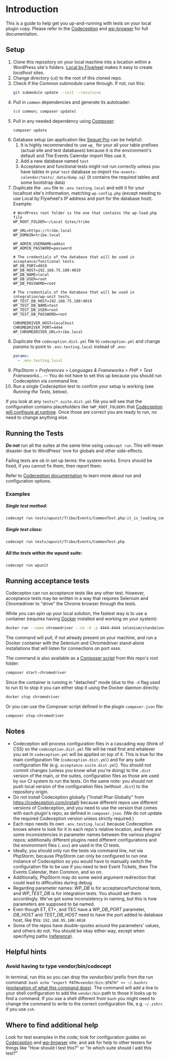 # Introduction

This is a guide to help get you up-and-running with tests on your local plugin copy. Please refer to the [Codeception](https://codeception.com/docs) and [wp-browser](https://wpbrowser.wptestkit.dev/) for full documentation.

## Setup

1. Clone this repository on your local machine into a location within a WordPress site's folders. [Local by Flywheel](https://localbyflywheel.com/) makes it easy to create *localhost* sites.
2. Change directory (`cd`) to the root of this cloned repo.
3. Check if the Common submodule came through. If not, run this:
	```bash
	git submodule update --init --recursive
	```
4. Pull in `common` dependencies and generate its autoloader:
	```bash
	(cd common; composer update)
	```
5. Pull in any needed dependency using [Composer](https://getcomposer.org/):
	```bash
	composer update
	```
6. Database setup (an application like [Sequel Pro](https://www.sequelpro.com/) can be helpful)
	1. It is highly recommended to use `wp_` for your all your table prefixes (actual site and test databases) because it is the environment's default and The Events Calendar import files use it.
	2. Add a new database named `test`
	3. Acceptance and functional tests might not run correctly unless you have tables in your `test` database so import `the-events-calendar/tests/_data/dump.sql` (it contains the required tables and some bootstrap data)
7. Duplicate the `.env` file to `.env.testing.local` and edit it for your localhost site's information, matching `wp-config.php` (except needing to use Local by Flywheel's IP address and port for the database host). Example:
	```dotenv
	# WordPress root folder is the one that contains the wp-load.php file
	WP_ROOT_FOLDER=~/Local Sites/tribe

	WP_URL=https://tribe.local
	WP_DOMAIN=tribe.local

	WP_ADMIN_USERNAME=admin
	WP_ADMIN_PASSWORD=password

	# The credentials of the database that will be used in acceptance/functional tests.
	WP_DB_PORT=4019
	WP_DB_HOST=192.168.75.100:4019
	WP_DB_NAME=local
	WP_DB_USER=root
	WP_DB_PASSWORD=root

	# The credentials of the database that will be used in integration/wp-unit tests.
	WP_TEST_DB_HOST=192.168.75.100:4019
	WP_TEST_DB_NAME=test
	WP_TEST_DB_USER=root
	WP_TEST_DB_PASSWORD=root

	CHROMEDRIVER_HOST=localhost
	CHROMEDRIVER_PORT=4444
	WP_CHROMEDRIVER_URL=tribe.local
	```
8. Duplicate the `codeception.dist.yml` file to `codeception.yml` and change _params_ to point to `.env.testing.local` instead of `.env`:
	```yaml
	params:
	  - .env.testing.local
	```
9. _PhpStorm > Preferences > Languages & Frameworks > PHP > Test Frameworks…_ -- You do not have to set this up because you should run Codeception via command line.
10. Run a single Codeception test to confirm your setup is working (see _Running the Tests_, below).

If you look at any `tests/*.suite.dist.yml` file you will see that the configuration contains placeholders like `%WP_ROOT_FOLDER%` that [Codeception will configure at runtime](http://codeception.com/docs/06-ModulesAndHelpers#Dynamic-Configuration-With-Parameters).
Once those are correct you are ready to run, no need to change anything else.

## Running the Tests

***Do not*** run all the suites at the same time using `codecept run`. This will mean disaster due to WordPress' love for globals and other side-effects.

Failing tests are ok in set up terms: the system works. Errors should be fixed, if you cannot fix them, then report them.

Refer to [Codeception documentation](http://codeception.com/docs) to learn more about run and configuration options.

### Examples

##### Single test method:

```bash
codecept run tests/wpunit/Tribe/Events/CommonTest.php:it_is_loading_common
```

##### Single test class:

```bash
codecept run tests/wpunit/Tribe/Events/CommonTest.php
```

##### All the tests within the _wpunit_ suite:

```bash
codecept run wpunit
```

## Running acceptance tests

Codecepton can run acceptance tests like any other test. However, acceptance tests may be written in a way that requires Selenium and Chromedriver to "drive" the Chrome browser through the tests.

While you can spin up your local solution, the fastest way is to use a container (requires having [Docker](https://docs.docker.com/install/) installed and working on your system):

```bash
docker run --name chromedriver --rm -d -p 4444:4444 selenium/standalone-chrome
```

The command will pull, if not already present on your machine, and run a Docker container with the Selenium and Chromedriver stand-alone installations that will listen for connections on port `4444`.

The command is also available as a [Composer script](https://getcomposer.org/doc/articles/scripts.md) from this repo's root folder:

```bash
composer start-chromedriver
```

Since the container is running in "detached" mode (due to the `-d` flag used to run it) to stop it you can either stop it using the Docker daemon directly:

```bash
docker stop chromedriver
```

Or you can use the Composer script defined in the plugin `composer.json` file:

```bash
composer stop-chromedriver
```

## Notes

* Codeception will process configuration files in a cascading way (think of CSS) so the `codeception.dist.yml` file will be read first and whatever you set in `codeception.yml` will be applied on top of it. This is true for the main configuration file (`codeception.dist.yml`) and for any suite configuration file (e.g. `acceptance.suite.dist.yml`). You should not commit changes (unless you know what you're doing) to the `.dist` version of the main, or the suites, configuration files as those are used by our CI system to run the tests. On the same note: you should not push local version of the configuration files (without `.dist`) to the repository origin.
* Do not install Codeception globally ("Install Phar Globally" from https://codeception.com/install) because different repos use different versions of Codeception, and you need to use the version that comes with each plugin's repo, as defined in `composer.json`. (We do not update the required Codeception version unless strictly required.)
* Each repo needs its own `.env.testing.local` because Codeception knows where to look for it in each repo's relative location, and there are some inconsistencies in parameter names between the various plugins' repos; additionally different plugins need different configurations and the environment files (`.env`) are used in the CI tests.
* Ideally, you should only run the tests via command line, not via PhpStorm, because PhpStorm can only be configured to run one instance of Codeception so you would have to manually switch the configuration file to be use if you need to test Event Tickets, then The Events Calendar, then Common, and so on.
* Additionally, PhpStorm may do some weird argument redirection that could lead to difficulties during debug.
* Regarding parameter names: *WP_DB* is for acceptance/functional tests, and *WP_TEST_DB* is for integration tests. You should set them accordingly. We've got some inconsistency in naming, but this is how parameters are supposed to be named.
* Even though ET, ET+, and TEC have a *WP_DB_PORT* parameter, *DB_HOST* and *TEST_DB_HOST* need to have the port added to database host, like this: `192.168.95.100:4010`
* Some of the repos have double-quotes around the parameters' values, and others do not. You should be okay either way, except when specifying paths ([reference](https://stackoverflow.com/questions/33318499/should-i-use-quotes-in-environment-path-names)).

## Helpful hints

### Avoid having to type vendor/bin/codecept
In terminal, run this so you can drop the _vendor/bin/_ prefix from the run command:
	```bash
	echo "export PATH=vendor/bin:$PATH" >> ~/.bashrc
	```
([explanation of what this command does](https://askubuntu.com/questions/720678/what-does-export-path-somethingpath-mean)).
The command will add a line to your shell configuration to add the `vendor/bin` path to those it looks up to find a command. If you use a shell different from `bash` you might need to change the command to write to the correct configuration file, e.g. `~/.zshrc` if you use `zsh`.

## Where to find additional help
Look for test examples in the code; look for configuration guides on [Codeception](http://codeception.com/ "Codeception - BDD-style PHP testing.") and [wp-browser](https://wpbrowser.wptestkit.dev) site; and ask for help to other testers for things like "How should I test this?" or "In which suite should I add this test?"
